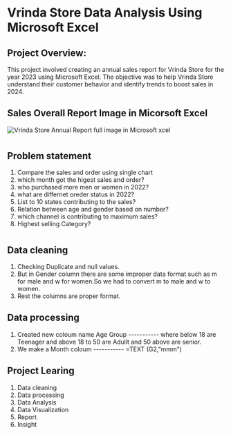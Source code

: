 # Vrinda Store Data Analysis Using Microsoft Excel
## Project Overview:
This project involved creating an annual sales report for Vrinda Store for the year 2023 using Microsoft Excel. The objective was to help Vrinda Store understand their customer behavior and identify trends to boost sales in 2024.

## Sales Overall Report Image in Micorsoft Excel
![Vrinda Store Annual Report full image in Microsoft  xcel](https://github.com/user-attachments/assets/bb4d8c5d-f4ca-4c95-8084-47279f826b16)
#
## Problem statement
1) Compare the sales and order using single chart
2) which month got the higest sales and order?
3) who purchased more men or women in 2022?
4) what are differnet oreder status in 2022?
5) List to 10 states contributing to the sales?
6) Relation between age and gender based on number?
7) which channel is contributing to maximum sales?
8) Highest selling Category?
#
## Data cleaning
1) Checking Duplicate and null values.
2) But in Gender column there are some improper data format such as m for male and w for women.So we had to convert m to male and w to women.
3) Rest the columns are proper format.

 ## Data processing
 1) Created new coloum name Age Group
   ----------- where below 18 are Teenager and above 18 to 50 are Adulit and 50 above are senior.
 2) We make a Month coloum
   ----------- =TEXT (G2,"mmm")




## Project Learing
1) Data cleaning
2) Data processing
3) Data Analysis
4) Data Visualization
5) Report
6) Insight
#
